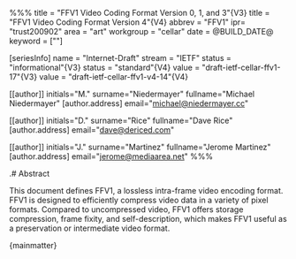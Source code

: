 %%%
title = "FFV1 Video Coding Format Version 0, 1, and 3"{V3}
title = "FFV1 Video Coding Format Version 4"{V4}
abbrev = "FFV1"
ipr= "trust200902"
area = "art"
workgroup = "cellar"
date = @BUILD_DATE@
keyword = [""]

[seriesInfo]
name = "Internet-Draft"
stream = "IETF"
status = "informational"{V3}
status = "standard"{V4}
value = "draft-ietf-cellar-ffv1-17"{V3}
value = "draft-ietf-cellar-ffv1-v4-14"{V4}

[[author]]
initials="M."
surname="Niedermayer"
fullname="Michael Niedermayer"
  [author.address]
  email="michael@niedermayer.cc"

[[author]]
initials="D."
surname="Rice"
fullname="Dave Rice"
  [author.address]
  email="dave@dericed.com"

[[author]]
initials="J."
surname="Martinez"
fullname="Jerome Martinez"
  [author.address]
  email="jerome@mediaarea.net"
%%%

.# Abstract

This document defines FFV1, a lossless intra-frame video encoding format. FFV1 is designed to efficiently compress video data in a variety of pixel formats. Compared to uncompressed video, FFV1 offers storage compression, frame fixity, and self-description, which makes FFV1 useful as a preservation or intermediate video format.

{mainmatter}
